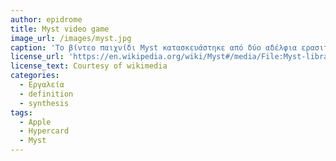 ```yaml
---
author: epidrome
title: Myst video game 
image_url: /images/myst.jpg
caption: 'Το βίντεο παιχνίδι Myst κατασκευάστηκε από δύο αδέλφια ερασιτέχνες με το εργαλείο συγγραφής πολυμεσικών εφαρμογών Hypercard της Apple. Οι περιορισμοί του εργαλείου αντιστοιχούν σε αυτούς μιας σύγχρονης εφαρμογής παρουσιάσεων, η οποία βασίζεται σε διαδοχικές εικόνες ή βίντεο και στον ορισμό σημείων διάδρασης που συνδέουν μεταξύ τους τις εικόνες.' 
license_url: 'https://en.wikipedia.org/wiki/Myst#/media/File:Myst-library_and_ship.jpg' 
license_text: Courtesy of wikimedia
categories:
  - Εργαλεία 
  - definition
  - synthesis
tags:
  - Apple
  - Hypercard 
  - Myst 
---
```

